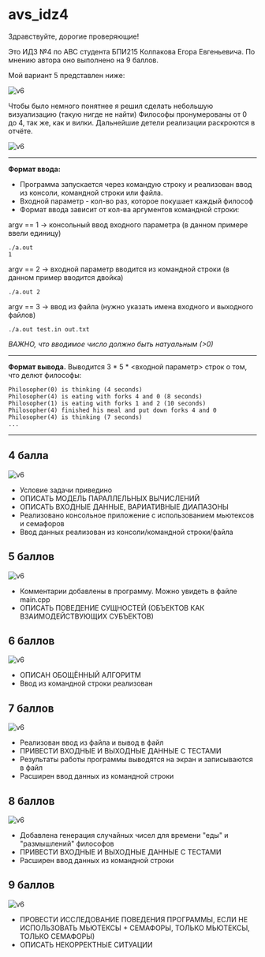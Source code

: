 # avs_idz4
Здравствуйте, дорогие проверяющие! 

Это ИДЗ №4 по АВС студента БПИ215 Колпакова Егора Евгеньевича. По мнению автора оно выполнено на 9 баллов.

Мой вариант 5 представлен ниже:

![v6](https://github.com/kolpakovee/avs_idz4/blob/main/task.png)

Чтобы было немного понятнее я решил сделать небольшую визуализацию (такую нигде не найти)
Философы пронумерованы от 0 до 4, так же, как и вилки. Дальнейшие детели реализации раскроются в отчёте.

![v6](https://github.com/kolpakovee/avs_idz4/blob/main/picture.png)

---
**Формат ввода:**
- Программа запускается через командую строку и реализован ввод из консоли, командной строки или файла.
- Входной параметр - кол-во раз, которое покушает каждый философ
- Формат ввода зависит от кол-ва аргументов командной строки:

argv == 1 -> консольный ввод входного параметра (в данном примере ввели единицу)
```
./a.out
1
```
argv == 2 -> входной параметр вводится из командной строки (в данном пример вводится двойка)
```
./a.out 2
```
argv == 3 -> ввод из файла (нужно указать имена входного и выходного файлов)
```
./a.out test.in out.txt
```

*ВАЖНО, что вводимое число должно быть натуальным (>0)*

---
**Формат вывода.**
Выводится 3 * 5 * <входной параметр> строк о том, что делют философы:
```
Philosopher(0) is thinking (4 seconds)
Philosopher(4) is eating with forks 4 and 0 (8 seconds)
Philosopher(1) is eating with forks 1 and 2 (10 seconds)
Philosopher(4) finished his meal and put down forks 4 and 0
Philosopher(4) is thinking (7 seconds)
...
```
---
## 4 балла
![v6](https://github.com/kolpakovee/avs_idz4/blob/main/4.png)
- Условие задачи приведино
- ОПИСАТЬ МОДЕЛЬ ПАРАЛЛЕЛЬНЫХ ВЫЧИСЛЕНИЙ
- ОПИСАТЬ ВХОДНЫЕ ДАННЫЕ, ВАРИАТИВНЫЕ ДИАПАЗОНЫ
- Реализовано консольное приложение с использованием мьютексов и семафоров
- Ввод данных реализован из консоли/командной строки/файла
## 5 баллов
![v6](https://github.com/kolpakovee/avs_idz4/blob/main/5.png)
- Комментарии добавлены в программу. Можно увидеть в файле main.cpp
- ОПИСАТЬ ПОВЕДЕНИЕ СУЩНОСТЕЙ (ОБЪЕКТОВ КАК ВЗАИМОДЕЙСТВУЮЩИХ СУБЪЕКТОВ)
## 6 баллов
![v6](https://github.com/kolpakovee/avs_idz4/blob/main/6.png)
- ОПИСАН ОБОЩЁННЫЙ АЛГОРИТМ
- Ввод из командной строки реализован
## 7 баллов
![v6](https://github.com/kolpakovee/avs_idz4/blob/main/7.png)
- Реализован ввод из файла и вывод в файл
- ПРИВЕСТИ ВХОДНЫЕ И ВЫХОДНЫЕ ДАННЫЕ С ТЕСТАМИ
- Результаты работы программы выводятся на экран и записываются в файл
- Расширен ввод данных из командной строки
## 8 баллов
![v6](https://github.com/kolpakovee/avs_idz4/blob/main/8.png)
- Добавлена генерация случайных чисел для времени "еды" и "размышлений" философов
- ПРИВЕСТИ ВХОДНЫЕ И ВЫХОДНЫЕ ДАННЫЕ С ТЕСТАМИ
- Расширен ввод данных из командной строки
## 9 баллов
![v6](https://github.com/kolpakovee/avs_idz4/blob/main/9.png)
- ПРОВЕСТИ ИССЛЕДОВАНИЕ ПОВЕДЕНИЯ ПРОГРАММЫ, ЕСЛИ НЕ ИСПОЛЬЗОВАТЬ МЬЮТЕКСЫ + СЕМАФОРЫ, ТОЛЬКО МЬЮТЕКСЫ, ТОЛЬКО СЕМАФОРЫ)
- ОПИСАТЬ НЕКОРРЕКТНЫЕ СИТУАЦИИ

